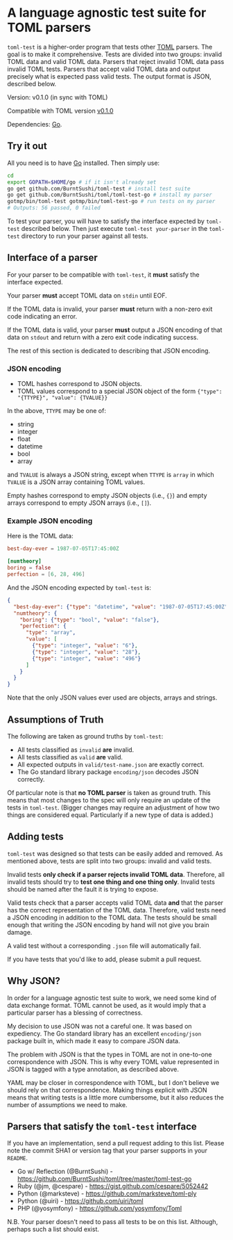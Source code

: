 # A language agnostic test suite for TOML parsers

`toml-test` is a higher-order program that tests other 
[TOML](https://github.com/mojombo/toml)
parsers. The goal is to make it comprehensive.
Tests are divided into two groups: invalid TOML data and valid TOML 
data. Parsers that reject invalid TOML data pass invalid TOML tests. Parsers 
that accept valid TOML data and output precisely what is expected pass valid 
tests. The output format is JSON, described below.

Version: v0.1.0 (in sync with TOML)

Compatible with TOML version
[v0.1.0](https://github.com/mojombo/toml/blob/master/versions/toml-v0.1.0.md)

Dependencies: [Go](http://golang.org).


## Try it out

All you need is to have [Go](http://golang.org) installed. Then simply
use:

```bash
cd
export GOPATH=$HOME/go # if it isn't already set
go get github.com/BurntSushi/toml-test # install test suite
go get github.com/BurntSushi/toml/toml-test-go # install my parser
gotmp/bin/toml-test gotmp/bin/toml-test-go # run tests on my parser
# Outputs: 56 passed, 0 failed
```

To test your parser, you will have to satisfy the interface expected by 
`toml-test` described below. Then just execute `toml-test your-parser` in the
`toml-test` directory to run your parser against all tests.


## Interface of a parser

For your parser to be compatible with `toml-test`, it **must** satisfy the 
interface expected.

Your parser **must** accept TOML data on `stdin` until EOF.

If the TOML data is invalid, your parser **must** return with a non-zero
exit code indicating an error.

If the TOML data is valid, your parser **must** output a JSON encoding of that 
data on `stdout` and return with a zero exit code indicating success.

The rest of this section is dedicated to describing that JSON encoding.


### JSON encoding

* TOML hashes correspond to JSON objects.
* TOML values correspond to a special JSON object of the form
  `{"type": "{TTYPE}", "value": {TVALUE}}`

In the above, `TTYPE` may be one of:

* string
* integer
* float
* datetime
* bool
* array

and `TVALUE` is always a JSON string, except when `TTYPE` is `array` in which
`TVALUE` is a JSON array containing TOML values.

Empty hashes correspond to empty JSON objects (i.e., `{}`) and empty arrays 
correspond to empty JSON arrays (i.e., `[]`).


### Example JSON encoding

Here is the TOML data:

```toml
best-day-ever = 1987-07-05T17:45:00Z

[numtheory]
boring = false
perfection = [6, 28, 496]
```

And the JSON encoding expected by `toml-test` is:

```json
{
  "best-day-ever": {"type": "datetime", "value": "1987-07-05T17:45:00Z"},
  "numtheory": {
    "boring": {"type": "bool", "value": "false"},
    "perfection": {
      "type": "array",
      "value": [
        {"type": "integer", "value": "6"},
        {"type": "integer", "value": "28"},
        {"type": "integer", "value": "496"}
      ]
    }
  }
}
```

Note that the only JSON values ever used are objects, arrays and strings.


## Assumptions of Truth

The following are taken as ground truths by `toml-test`:

* All tests classified as `invalid` **are** invalid.
* All tests classified as `valid` **are** valid.
* All expected outputs in `valid/test-name.json` are exactly correct.
* The Go standard library package `encoding/json` decodes JSON correctly.

Of particular note is that **no TOML parser** is taken as ground truth. This
means that most changes to the spec will only require an update of the tests
in `toml-test`. (Bigger changes may require an adjustment of how two things
are considered equal. Particularly if a new type of data is added.)


## Adding tests

`toml-test` was designed so that tests can be easily added and removed. As 
mentioned above, tests are split into two groups: invalid and valid tests. 

Invalid tests **only check if a parser rejects invalid TOML data**. Therefore, 
all invalid tests should try to **test one thing and one thing only**. Invalid 
tests should be named after the fault it is trying to expose.

Valid tests check that a parser accepts valid TOML data **and** that the parser 
has the correct representation of the TOML data. Therefore, valid tests need a 
JSON encoding in addition to the TOML data. The tests should be small enough 
that writing the JSON encoding by hand will not give you brain damage.

A valid test without a corresponding `.json` file will automatically fail.

If you have tests that you'd like to add, please submit a pull request.


## Why JSON?

In order for a language agnostic test suite to work, we need some kind of data 
exchange format. TOML cannot be used, as it would imply that a particular 
parser has a blessing of correctness.

My decision to use JSON was not a careful one. It was based on expediency. The 
Go standard library has an excellent `encoding/json` package built in, which 
made it easy to compare JSON data.

The problem with JSON is that the types in TOML are not in one-to-one 
correspondence with JSON. This is why every TOML value represented in JSON is 
tagged with a type annotation, as described above.

YAML may be closer in correspondence with TOML, but I don't believe we should
rely on that correspondence. Making things explicit with JSON means that 
writing tests is a little more cumbersome, but it also reduces the number of 
assumptions we need to make.


## Parsers that satisfy the `toml-test` interface

If you have an implementation, send a pull request adding to this list. Please 
note the commit SHA1 or version tag that your parser supports in your `README`.

* Go w/ Reflection (@BurntSushi) - https://github.com/BurntSushi/toml/tree/master/toml-test-go
* Ruby (@jm, @cespare) - https://gist.github.com/cespare/5052442
* Python (@marksteve) - https://github.com/marksteve/toml-ply
* Python (@uiri) - https://github.com/uiri/toml
* PHP (@yosymfony) - https://github.com/yosymfony/Toml

N.B. Your parser doesn't need to pass all tests to be on this list. Although,
perhaps such a list should exist.

